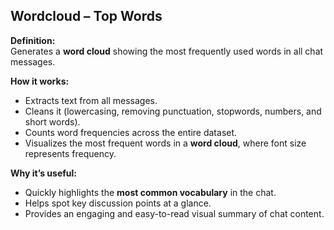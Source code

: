 ## Wordcloud – Top Words

**Definition:**  
Generates a **word cloud** showing the most frequently used words in all chat messages.

**How it works:**
- Extracts text from all messages.
- Cleans it (lowercasing, removing punctuation, stopwords, numbers, and short words).
- Counts word frequencies across the entire dataset.
- Visualizes the most frequent words in a **word cloud**, where font size represents frequency.

**Why it’s useful:**
- Quickly highlights the **most common vocabulary** in the chat.
- Helps spot key discussion points at a glance.
- Provides an engaging and easy-to-read visual summary of chat content.

